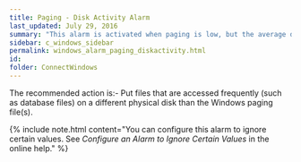 ```yaml
---
title: Paging - Disk Activity Alarm
last_updated: July 29, 2016
summary: "This alarm is activated when paging is low, but the average disk activity on a paging file disk is high. This value is taken over a specific number of background collections."
sidebar: c_windows_sidebar
permalink: windows_alarm_paging_diskactivity.html
id:
folder: ConnectWindows
---
```


The recommended action is:- Put files that are accessed frequently (such as database files) on a different physical disk than the Windows paging file(s).

{% include note.html content="You can configure this alarm to ignore certain values. See *Configure an Alarm to Ignore Certain Values* in the online help." %}
